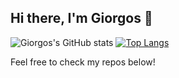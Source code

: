## Hi there, I'm Giorgos 👋

![Giorgos's GitHub stats](https://github-readme-stats.vercel.app/api?username=giorgosvyronos&show_icons=true)
[![Top Langs](https://github-readme-stats.vercel.app/api/top-langs/?username=giorgosvyronos&langs_count=10&layout=compact)](https://github.com/giorgosvyronos/)

Feel free to check my repos below!
